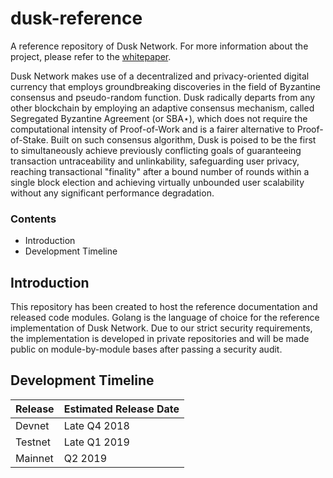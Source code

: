 # dusk-reference
A reference repository of Dusk Network. For more information about the project, please refer to the [whitepaper](https://github.com/dusk-network/whitepaper/releases/download/v0.3/dusk-whitepaper.pdf).

Dusk Network makes use of a decentralized and privacy-oriented digital currency that employs groundbreaking discoveries in the field of Byzantine consensus and pseudo-random function. Dusk radically departs from any other blockchain by employing an adaptive consensus mechanism, called Segregated Byzantine Agreement (or SBA⋆), which does not require the computational intensity of Proof-of-Work and is a fairer alternative to Proof-of-Stake. Built on such consensus algorithm, Dusk is poised to be the first to simultaneously achieve previously conflicting goals of guaranteeing transaction untraceability and unlinkability, safeguarding user privacy, reaching transactional "finality" after a bound number of rounds within a single block election and achieving virtually unbounded user scalability without any significant performance degradation.

### Contents
* Introduction
* Development Timeline

## Introduction
This repository has been created to host the reference documentation and released code modules. Golang is the language of choice for the reference implementation of Dusk Network. Due to our strict security requirements, the implementation is developed in private repositories and will be made public on module-by-module bases after passing a security audit.

## Development Timeline
Release | Estimated Release Date
---|---
Devnet|Late Q4 2018
Testnet|Late Q1 2019
Mainnet|Q2 2019
